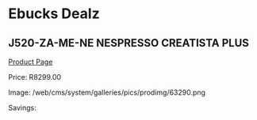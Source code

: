 
# Ebucks Dealz
## J520-ZA-ME-NE NESPRESSO CREATISTA PLUS
[Product Page](https://www.ebucks.com/web/shop/productSelected.do?prodId=1158951703&catId=704984897)

Price: R8299.00

Image: /web/cms/system/galleries/pics/prodimg/63290.png

Savings: 


	